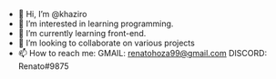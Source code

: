 - 👋 Hi, I’m @khaziro
- 👀 I’m interested in learning programming.
- 🌱 I’m currently learning front-end.
- 💞️ I’m looking to collaborate on various projects
- 📫 How to reach me:
GMAIL: renatohoza99@gmail.com
DISCORD: Renato#9875

<!---
khaziro/khaziro is a ✨ special ✨ repository because its `README.md` (this file) appears on your GitHub profile.
You can click the Preview link to take a look at your changes.
--->
